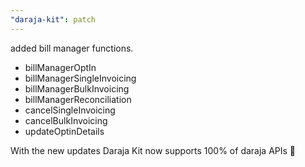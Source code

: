 ```yaml
---
"daraja-kit": patch
---
```


added bill manager functions.

- billManagerOptIn
- billManagerSingleInvoicing
- billManagerBulkInvoicing
- billManagerReconciliation
- cancelSingleInvoicing
- cancelBulkInvoicing
- updateOptinDetails

With the new updates Daraja Kit now supports 100% of daraja APIs 🎉
